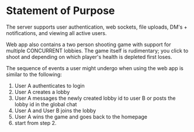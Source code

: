# Statement of Purpose

The server supports user authentication, web sockets, file uploads, DM's + notifications, and viewing all active users. 

Web app also contains a two person shooting game with support for multiple CONCURRENT lobbies. The game itself is rudimentary; you click to shoot and depending on which player's health is depleted first loses. 

The sequence of events a user might undergo when using the web app is similar to the following:
1. User A authenticates to login
2. User A creates a lobby
3. User A messages the newly created lobby id to user B or posts the lobby id in the global chat
4. User A and User B joins the lobby
5. User A wins the game and goes back to the homepage
6. start from step 2.